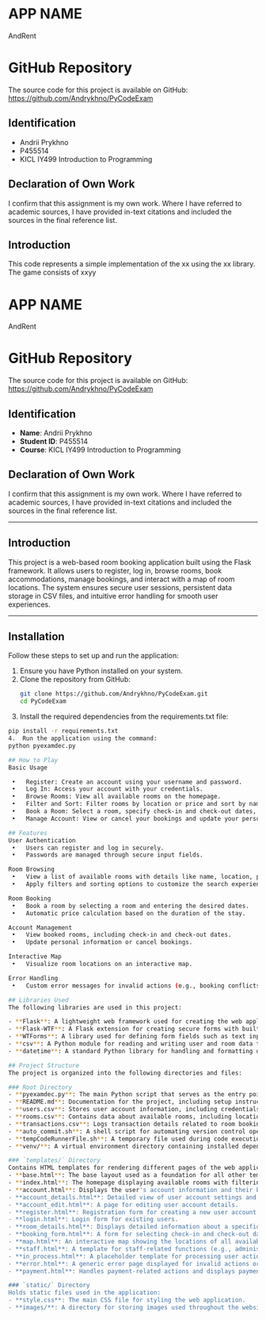 # APP NAME
AndRent

# GitHub Repository
The source code for this project is available on GitHub: https://github.com/Andrykhno/PyCodeExam

## Identification
- Andrii Prykhno
- P455514
- KICL IY499 Introduction to Programming

## Declaration of Own Work
I confirm that this assignment is my own work.
Where I have referred to academic sources, I have provided in-text citations and included the sources in the final reference list.

## Introduction
This code represents a simple implementation of the xx using the xx library. The game consists of xxyy

# APP NAME
AndRent

# GitHub Repository
The source code for this project is available on GitHub: https://github.com/Andrykhno/PyCodeExam

## Identification
- **Name**: Andrii Prykhno
- **Student ID**: P455514
- **Course**: KICL IY499 Introduction to Programming

## Declaration of Own Work
I confirm that this assignment is my own work. Where I have referred to academic sources, I have provided in-text citations and included the sources in the final reference list.

---

## Introduction
This project is a web-based room booking application built using the Flask framework. It allows users to register, log in, browse rooms, book accommodations, manage bookings, and interact with a map of room locations. The system ensures secure user sessions, persistent data storage in CSV files, and intuitive error handling for smooth user experiences.

---

## Installation
Follow these steps to set up and run the application:

1. Ensure you have Python installed on your system.
2. Clone the repository from GitHub:
   ```bash
   git clone https://github.com/Andrykhno/PyCodeExam.git
   cd PyCodeExam
3.	Install the required dependencies from the requirements.txt file:
   ```bash
   pip install -r requirements.txt 
4.	Run the application using the command:
   python pyexamdec.py

## How to Play
Basic Usage

	•	Register: Create an account using your username and password.
	•	Log In: Access your account with your credentials.
	•	Browse Rooms: View all available rooms on the homepage.
	•	Filter and Sort: Filter rooms by location or price and sort by name or price.
	•	Book a Room: Select a room, specify check-in and check-out dates, and confirm the booking.
	•	Manage Account: View or cancel your bookings and update your personal information.

## Features
User Authentication
	•	Users can register and log in securely.
	•	Passwords are managed through secure input fields.

Room Browsing
	•	View a list of available rooms with details like name, location, price, and availability.
	•	Apply filters and sorting options to customize the search experience.

Room Booking
	•	Book a room by selecting a room and entering the desired dates.
	•	Automatic price calculation based on the duration of the stay.

Account Management
	•	View booked rooms, including check-in and check-out dates.
	•	Update personal information or cancel bookings.

Interactive Map
	•	Visualize room locations on an interactive map.

Error Handling
	•	Custom error messages for invalid actions (e.g., booking conflicts, invalid login attempts).

## Libraries Used
The following libraries are used in this project:

- **Flask**: A lightweight web framework used for creating the web application, managing routes, handling user sessions, and rendering templates.
- **Flask-WTF**: A Flask extension for creating secure forms with built-in CSRF protection.
- **WTForms**: A library used for defining form fields such as text inputs, password fields, and submit buttons, along with input validation.
- **csv**: A Python module for reading and writing user and room data to CSV files for persistent storage.
- **datetime**: A standard Python library for handling and formatting dates and times, such as managing check-in and check-out dates.

## Project Structure
The project is organized into the following directories and files:

### Root Directory
- **pyexamdec.py**: The main Python script that serves as the entry point for the application.
- **README.md**: Documentation for the project, including setup instructions and feature descriptions.
- **users.csv**: Stores user account information, including credentials and bookings.
- **rooms.csv**: Contains data about available rooms, including location, price, and availability.
- **transactions.csv**: Logs transaction details related to room bookings and payments.
- **auto_commit.sh**: A shell script for automating version control operations (e.g., commits).
- **tempCodeRunnerFile.sh**: A temporary file used during code execution for debugging purposes.
- **venv/**: A virtual environment directory containing installed dependencies for the project.

### `templates/` Directory
Contains HTML templates for rendering different pages of the web application:
- **base.html**: The base layout used as a foundation for all other templates.
- **index.html**: The homepage displaying available rooms with filtering and sorting options.
- **account.html**: Displays the user's account information and their booked rooms.
- **account_details.html**: Detailed view of user account settings and information.
- **account_edit.html**: A page for editing user account details.
- **register.html**: Registration form for creating a new user account.
- **login.html**: Login form for existing users.
- **room_details.html**: Displays detailed information about a specific room.
- **booking_form.html**: A form for selecting check-in and check-out dates for booking a room.
- **map.html**: An interactive map showing the locations of all available rooms.
- **staff.html**: A template for staff-related functions (e.g., administrative operations).
- **in_process.html**: A placeholder template for processing user actions or requests.
- **error.html**: A generic error page displayed for invalid actions or missing resources.
- **payment.html**: Handles payment-related actions and displays payment confirmation.

### `static/` Directory
Holds static files used in the application:
- **style.css**: The main CSS file for styling the web application.
- **images/**: A directory for storing images used throughout the website.